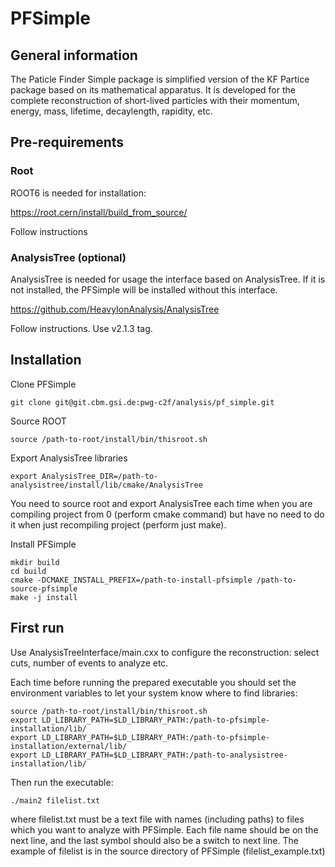 # PFSimple

## General information

The Paticle Finder Simple package is simplified version of the KF Partice package based on its mathematical apparatus. It is developed for the complete reconstruction of short-lived particles with their momentum, energy, mass, lifetime, decaylength, rapidity, etc.

## Pre-requirements

### Root

ROOT6 is needed for installation:

https://root.cern/install/build_from_source/

Follow instructions
    
### AnalysisTree (optional)

AnalysisTree is needed for usage the interface based on AnalysisTree. If it is not installed, the PFSimple will be installed without this interface.

https://github.com/HeavyIonAnalysis/AnalysisTree

Follow instructions. Use v2.1.3 tag.

## Installation

Clone PFSimple

    git clone git@git.cbm.gsi.de:pwg-c2f/analysis/pf_simple.git
    
Source ROOT

    source /path-to-root/install/bin/thisroot.sh
    
Export AnalysisTree libraries

    export AnalysisTree_DIR=/path-to-analysistree/install/lib/cmake/AnalysisTree
    
You need to source root and export AnalysisTree each time when you are compiling project from 0 (perform cmake command) but have no need to do it when just recompiling project (perform just make).
    
Install PFSimple
    
    mkdir build
    cd build
    cmake -DCMAKE_INSTALL_PREFIX=/path-to-install-pfsimple /path-to-source-pfsimple
    make -j install
    
## First run

Use AnalysisTreeInterface/main.cxx to configure the reconstruction: select cuts, number of events to analyze etc.

Each time before running the prepared executable you should set the environment variables to let your system know where to find libraries:

    source /path-to-root/install/bin/thisroot.sh
    export LD_LIBRARY_PATH=$LD_LIBRARY_PATH:/path-to-pfsimple-installation/lib/
    export LD_LIBRARY_PATH=$LD_LIBRARY_PATH:/path-to-pfsimple-installation/external/lib/
    export LD_LIBRARY_PATH=$LD_LIBRARY_PATH:/path-to-analysistree-installation/lib/
 
Then run the executable:

    ./main2 filelist.txt
    
where filelist.txt must be a text file with names (including paths) to files which you want to analyze with PFSimple. Each file name should be on the next line, and the last symbol should also be a switch to next line. The example of filelist is in the source directory of PFSimple (filelist_example.txt)